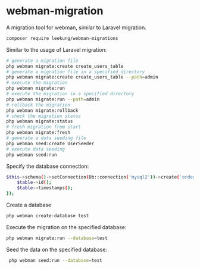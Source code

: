 # webman-migration

A migration tool for webman, similar to Laravel migration.

```bash
composer require leekung/webman-migrations
```

Similar to the usage of Laravel migration:

```bash
# generate a migration file
php webman migrate:create create_users_table
# generate a migration file in a specified directory
php webman migrate:create create_users_table --path=admin
# execute the migration
php webman migrate:run
# execute the migration in a specified directory
php webman migrate:run --path=admin
# rollback the migration
php webman migrate:rollback
# check the migration status
php webman migrate:status
# fresh migration from start
php webman migrate:fresh
# generate a data seeding file
php webman seed:create UserSeeder
# execute data seeding
php webman seed:run
```

Specify the database connection:

```bash
$this->schema()->setConnection(Db::connection('mysql2'))->create('orders', function (Blueprint $table) {
    $table->id();
    $table->timestamps();
});
```

Create a database

```bash
php webman create:database test
```

Execute the migration on the specified database:

```bash
php webman migrate:run --database=test
```

Seed the data on the specified database:

```bash
 php webman seed:run --database=test
```

